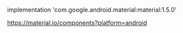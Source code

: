 implementation 'com.google.android.material:material:1.5.0'

https://material.io/components?platform=android